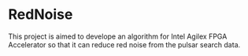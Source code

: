 # RedNoise
This project is aimed to develope an algorithm for Intel Agilex FPGA Accelerator so that it can reduce red noise from the pulsar search data.

